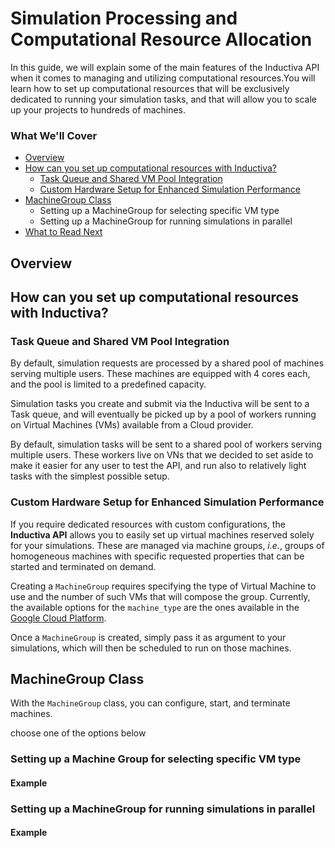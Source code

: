 # Simulation Processing and Computational Resource Allocation
In this guide, we will explain some of the main features of the Inductiva API when it comes to managing and utilizing computational resources.You will learn how to set up computational resources that will be exclusively dedicated to running your simulation tasks, and that will allow you to scale up your projects to hundreds of machines.

### What We'll Cover
* [Overview]()
* [How can you set up computational resources with Inductiva?]()
    * [Task Queue and Shared VM Pool Integration]()
    * [Custom Hardware Setup for Enhanced Simulation Performance]()
* [MachineGroup Class]()
    * Setting up a MachineGroup for selecting specific VM type
    * Setting up a MachineGroup for running simulations in parallel
* [What to Read Next]()


## Overview


## How can you set up computational resources with Inductiva?

### Task Queue and Shared VM Pool Integration
By default, simulation requests are processed by a shared pool of machines serving 
multiple users. These machines are equipped with 4 cores each, and the pool is 
limited to a predefined capacity. 

Simulation tasks you create and submit via the Inductiva will be sent to a Task queue, and will eventually be picked up by a pool of workers running on Virtual Machines (VMs) available from a Cloud provider. 

By default, simulation tasks will be sent to a shared pool of workers serving multiple users. These workers live on VNs that we decided to set aside to make it easier for any user to test the API, and run also to relatively light tasks with the simplest possible setup. 

### Custom Hardware Setup for Enhanced Simulation Performance
If you require dedicated resources with custom 
configurations, the **Inductiva API** allows you to easily set up virtual machines 
reserved solely for your simulations. These are managed via machine groups, *i.e.*, 
groups of homogeneous machines with specific requested properties that can be 
started and terminated on demand. 

Creating a `MachineGroup` requires specifying the 
type of Virtual Machine to use and the number of such VMs that will compose the 
group. Currently, the available options for the `machine_type` are the ones 
available in the [Google Cloud Platform](https://cloud.google.com/compute/docs/machine-types). 

Once a `MachineGroup` is created, simply pass it as argument to your simulations, 
which will then be scheduled to run on those machines. 

## MachineGroup Class

With the `MachineGroup` class, you can configure, 
start, and terminate machines. 

choose one of the options below

### Setting up a Machine Group for selecting specific VM type

#### Example

### Setting up a MachineGroup for running simulations in parallel

#### Example

